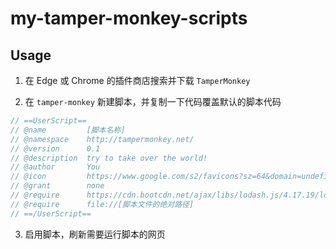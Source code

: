 # my-tamper-monkey-scripts

## Usage

1. 在 Edge 或 Chrome 的插件商店搜索并下载 `TamperMonkey`

2. 在 `tamper-monkey` 新建脚本，并复制一下代码覆盖默认的脚本代码
```js
// ==UserScript==
// @name         [脚本名称]
// @namespace    http://tampermonkey.net/
// @version      0.1
// @description  try to take over the world!
// @author       You
// @icon         https://www.google.com/s2/favicons?sz=64&domain=undefined.
// @grant        none
// @require      https://cdn.bootcdn.net/ajax/libs/lodash.js/4.17.19/lodash.js
// @require      file://[脚本文件的绝对路径]
// ==/UserScript==
```

3. 启用脚本，刷新需要运行脚本的网页